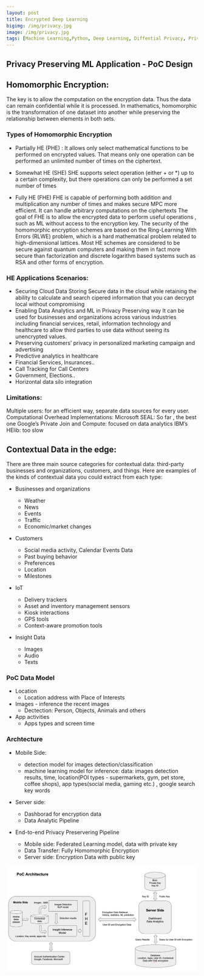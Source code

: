```yaml
---
layout: post
title: Encrypted Deep Learning
bigimg: /img/privacy.jpg
image: /img/privacy.jpg
tags: [Machine Learning,Python, Deep Learning, Diffential Privacy, Privacy preserving, Homomorphic Encryption]
---
```


## Privacy Preserving ML Application - PoC Design 

## Homomorphic Encryption:
The key is to allow the computation on the encryption data. Thus the data can remain confidential while it is processed. In mathematics, homomorphic is the transformation of one dataset into another while preserving the relationship between elements in both sets. 

### Types of Homomorphic Encryption
 - Partially HE (PHE) :
It allows only select mathematical functions to be performed on encrypted values. That means only one operation can be performed an unlimited number of times on the ciphertext.

- Somewhat HE (SHE)
SHE supports select operation (either + or *) up to a certain complexity, but there operations can only be performed a set number of times

- Fully HE (FHE)
FHE is capable of performing both addition and multiplication any number of times and makes secure MPC more efficient. It can handle arbitrary computations on the ciphertexts
The goal of FHE is to allow the encrypted data to perform useful operations , such as ML without access to the encryption key.
The security of the homomorphic encryption schemes are based on the Ring-Learning With Errors (RLWE) problem, which is a hard mathematical problem related to high-dimensional lattices. Most HE schemes are considered to be secure against quantum computers and making them in fact more secure than factorization and discrete logarithm based systems such as RSA and other forms of encryption.

### HE Applications Scenarios:
- Securing Cloud Data Storing
Secure data in the cloud while retaining the ability to calculate and search cipered information that you can decrypt local without compromising
- Enabling Data Analytics and ML in Privacy Preserving way
It can be used for businesses and organizations across various industries including financial services, retail, information technology and healthcare to allow third parties to use data without seeing its unencrypted values.
- Preserving customers’ privacy in personalized marketing campaign and advertising
- Predictive analytics in healthcare
- Financial Services, Insurances..
- Call Tracking for Call Centers
- Government, Elections..
- Horizontal data silo integration

### Limitations:
Multiple users: for an efficient way, separate data sources for every user.
Computational Overhead
Implementations: 
Microsoft SEAL: So far , the best one
Google’s Private Join and Compute: focused on data analytics
IBM’s HElib: too slow


## Contextual Data in the edge:

There are three main source categories for contextual data: third-party businesses and organizations, customers, and things. Here are examples of the kinds of contextual data you could extract from each type:

- Businesses and organizations
  - Weather
  - News
  - Events
  - Traffic
  - Economic/market changes
 
- Customers
  - Social media activity, Calendar Events Data
  - Past buying behavior
  - Preferences
  - Location
  - Milestones
 
- IoT
  - Delivery trackers
  - Asset and inventory management sensors
  - Kiosk interactions
  - GPS tools
  - Context-aware promotion tools
  
- Insight Data
  - Images
  - Audio
  - Texts

### PoC Data Model

- Location
  - Location address with Place of Interests
- Images - inference the recent images 
  - Dectection: Person, Objects, Animals and others 
- App activities
  - Apps types and screen time
 
 ### Archtecture 
 
 - Mobile Side:
   - detection model for images detection/classification 
   - machine learning model for inference: 
     data: images detection results, time, location(POI types - supermarkets, gym, pet store, coffee shops), app types(social media, gaming etc.) , google search key words
     
 - Server side:
   - Dashborad for encryption data
   - Data Analytic Pipeline
   
 - End-to-end Privacy Preservering Pipeline
   - Mobile side: Federated Learning model, data with private key
   - Data Transfer: Fully Homomorphic Encryption 
   - Server side: Encryption Data with public key
   
 ![img](https://github.com/Pyligent/privacy-preserving-poc/blob/master/pocv10.png)



